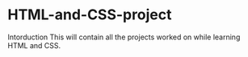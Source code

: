 # HTML-and-CSS-project
Intorduction
This will contain all the projects worked on while learning HTML and CSS.
